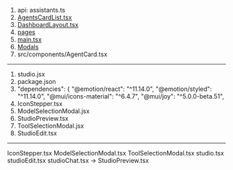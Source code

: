 1. api: assistants.ts
2. [AgentsCardList.tsx](src/components/AgentsCardList.tsx)
3. [DashboardLayout.tsx](src/components/DashboardLayout.tsx)
4. [pages](src/pages)
5. [main.tsx](src/main.tsx)
6. [Modals](src/components/Modals)
7. src/components/AgentCard.tsx
----------------------------
1. studio.jsx
2. package.json
3.  "dependencies": {
    "@emotion/react": "^11.14.0",
    "@emotion/styled": "^11.14.0",
    "@mui/icons-material": "^6.4.7",
    "@mui/joy": "^5.0.0-beta.51",
4. IconStepper.tsx
5. ModelSelectionModal.jsx
6. StudioPreview.tsx
7. ToolSelectionModal.jsx
8. StudioEdit.tsx
---------------------------------------
IconStepper.tsx
ModelSelectionModal.tsx
ToolSelectionModal.tsx
studio.tsx
studioEdit.tsx
studioChat.tsx -> StudioPreview.tsx